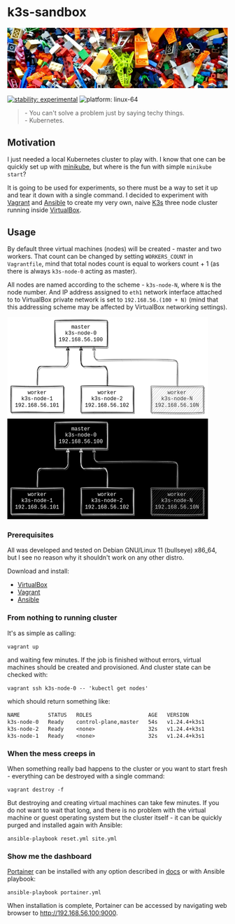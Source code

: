 # k3s-sandbox

[![k3s-sandbox.jpg](docs/k3s-sandbox.jpg)](https://unsplash.com/photos/2FaCKyEEtis)

[![stability: experimental](https://masterminds.github.io/stability/experimental.svg)](https://masterminds.github.io/stability/experimental.html)
![platform: linux-64](https://img.shields.io/badge/platform-linux--64-lightgrey)

> \- You can't solve a problem just by saying techy things.  
> \- Kubernetes.

## Motivation

I just needed a local Kubernetes cluster to play with. I know that one can be
quickly set up with [minikube][minikube], but where is the fun with simple
`minikube start`?

It is going to be used for experiments, so there must be a way to
set it up and tear it down with a single command. I decided to experiment
with [Vagrant][vagrant] and [Ansible][ansible] to create my very own, naive
[K3s][k3s] three node cluster running inside [VirtualBox][virtualbox].

## Usage 

By default three virtual machines (nodes) will be created - master and two
workers. That count can be changed by setting `WORKERS_COUNT` in `Vagrantfile`,
mind that total nodes count is equal to workers count + 1 (as there is always
`k3s-node-0` acting as master).

All nodes are named according to the scheme - `k3s-node-N`, where `N` is the
node number. And IP address assigned to `eth1` network interface attached to
to VirtualBox private network is set to `192.168.56.(100 + N)` (mind that this
addressing scheme may be affected by VirtualBox networking settings).

![k3s-nodes](docs/light/k3s-nodes.png#gh-light-mode-only)
![k3s-nodes](docs/dark/k3s-nodes.png#gh-dark-mode-only)

### Prerequisites

All was developed and tested on Debian GNU/Linux 11 (bullseye) x86_64, but
I see no reason why it shouldn't work on any other distro. 

Download and install:

- [VirtualBox][virtualbox]
- [Vagrant][vagrant]
- [Ansible][ansible]

### From nothing to running cluster

It's as simple as calling:

```
vagrant up
```

and waiting few minutes. If the job is finished without errors, virtual machines
should be created and provisioned. And cluster state can be checked with:

```
vagrant ssh k3s-node-0 -- 'kubectl get nodes'
```

which should return something like:

```
NAME         STATUS   ROLES                  AGE   VERSION
k3s-node-0   Ready    control-plane,master   54s   v1.24.4+k3s1
k3s-node-2   Ready    <none>                 32s   v1.24.4+k3s1
k3s-node-1   Ready    <none>                 32s   v1.24.4+k3s1
```

### When the mess creeps in

When something really bad happens to the cluster or you want to start fresh -
everything can be destroyed with a single command:

```
vagrant destroy -f
```

But destroying and creating virtual machines can take few minutes. If you do
not want to wait that long, and there is no problem with the virtual machine
or guest operating system but the cluster itself - it can be quickly purged 
and installed again with Ansible:

```
ansible-playbook reset.yml site.yml
```

### Show me the dashboard

[Portainer][portainer] can be installed with any option described in
[docs][portainer-install] or with Ansible playbook:

```
ansible-playbook portainer.yml
```

When installation is complete, Portainer can be accessed by navigating
web browser to http://192.168.56.100:9000.

[virtualbox]: https://www.virtualbox.org/
[vagrant]: https://www.vagrantup.com/
[ansible]: https://www.ansible.com/
[minikube]: https://minikube.sigs.k8s.io/docs/
[k3s]: https://k3s.io/
[portainer]: https://www.portainer.io/
[portainer-install]: https://docs.portainer.io/v/ce-2.9/start/install/server/kubernetes/baremetal

